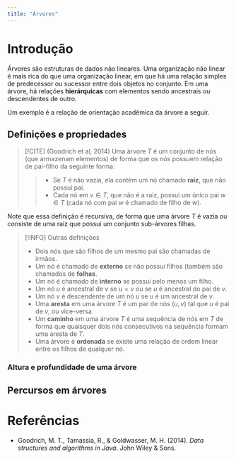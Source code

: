 ```yaml
---
title: "Árvores"
---
```


# Introdução

Árvores são estruturas de dados não lineares. Uma organização não linear é mais rica do que uma organização linear, em que há uma relação simples de predecessor ou sucessor entre dois objetos no conjunto. Em uma árvore, há relações **hierárquicas** com elementos sendo ancestrais ou descendentes de outro. 

Um exemplo é a relação de orientação acadêmica da árvore a seguir.

## Definições e propriedades

> [!CITE] (Goodrich et al, 2014)
> Uma árvore $T$ é um conjunto de nós (que armazenam elementos) de forma que os nós possuem relação de pai-filho da seguinte forma:
>> -  Se $T$ é não vazia, ela contém um nó chamado **raiz**, que não possui pai.
>> - Cada nó em $v \in T$, que não é a raiz, possui um único pai $w \in T$ (cada nó com pai $w$ é chamado de filho de $w$).

Note que essa definição é recursiva, de forma que uma árvore $T$ é vazia ou consiste de uma raiz que possui um conjunto sub-árvores filhas.

> [!INFO] Outras definições
> - Dois nós que são filhos de um mesmo pai são chamadas de irmãos.
> - Um nó é chamado de **externo** se não possui filhos (também são chamados de **folhas**.
> - Um nó é chamado de **interno** se possui pelo menos um filho.
> - Um nó $u$ é ancestral de $v$ se $u = v$ ou se $u$ é ancestral do pai de $v$.
> - Um nó $v$ é descendente de um nó $u$ se $u$ é um ancestral de $v$.
> - Uma **aresta** em uma árvore $T$ é um par de nós $(u, v)$ tal que $u$ é pai de $v$, ou vice-versa
> - Um **caminho** em uma árvore $T$ é uma sequência de nós em $T$ de forma que quaisquer dois nós consecutivos na sequência formam uma aresta de $T$.
> - Uma árvore é **ordenada** se existe uma relação de ordem linear entre os filhos de qualquer nó.

### Altura e profundidade de uma árvore

## Percursos em árvores


# Referências
- Goodrich, M. T., Tamassia, R., & Goldwasser, M. H. (2014). _Data structures and algorithms in Java_. John Wiley & Sons.
